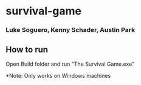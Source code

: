 # survival-game
### Luke Soguero, Kenny Schader, Austin Park

## How to run
Open Build folder and run "The Survival Game.exe"

*Note: Only works on Windows machines

